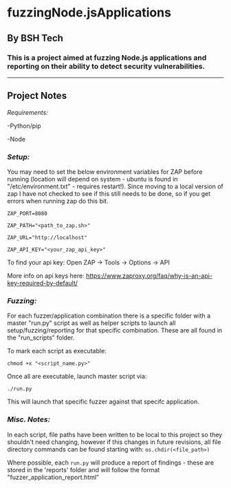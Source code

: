 # fuzzingNode.jsApplications
## By BSH Tech

### This is a project aimed at fuzzing Node.js applications and reporting on their ability to detect security vulnerabilities.

--------------------------------------------------------------------------------------------------------------------------------------------------------------------------------------------------------------------

## Project Notes ##

*Requirements:*

-Python/pip

-Node

### *Setup:*

You may need to set the below environment variables for ZAP before running (location will depend on system - ubuntu is found in "/etc/environment.txt" - requires restart!). Since moving to a local version of zap I have not checked to see if this still needs to be done, so if you get errors when running zap do this bit.

`ZAP_PORT=8080`

`ZAP_PATH="<path_to_zap.sh>"`

`ZAP_URL="http://localhost"`

`ZAP_API_KEY="<your_zap_api_key>"`

To find your api key: Open ZAP -> Tools -> Options -> API

More info on api keys here: https://www.zaproxy.org/faq/why-is-an-api-key-required-by-default/

### *Fuzzing:*

For each fuzzer/application combination there is a specific folder with a master "run.py" script as well as helper scripts to launch all setup/fuzzing/reporting for that specific combination. These are all found in the "run_scripts" folder.

To mark each script as executable:

`chmod +x "<script_name.py>"`

Once all are executable, launch master script via: 

`./run.py`

This will launch that specific fuzzer against that specifc application.

### *Misc. Notes:*

In each script, file paths have been written to be local to this project so they shouldn't need changing, however if this changes in future revisions, all file directory commands can be found starting with: `os.chdir(<file_path>)`

Where possible, each `run.py` will produce a report of findings - these are stored in the 'reports' folder and will follow the format "fuzzer_application_report.html"

